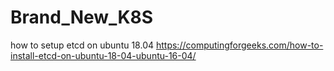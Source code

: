 # Brand_New_K8S
how to setup etcd on ubuntu 18.04
https://computingforgeeks.com/how-to-install-etcd-on-ubuntu-18-04-ubuntu-16-04/
